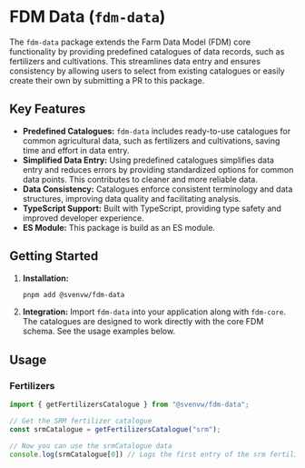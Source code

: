 # FDM Data (`fdm-data`)

The `fdm-data` package extends the Farm Data Model (FDM) core functionality by providing predefined catalogues of data records, such as fertilizers and cultivations. This streamlines data entry and ensures consistency by allowing users to select from existing catalogues or easily create their own by submitting a PR to this package.

## Key Features

*   **Predefined Catalogues:** `fdm-data` includes ready-to-use catalogues for common agricultural data, such as fertilizers and cultivations, saving time and effort in data entry.
*   **Simplified Data Entry:** Using predefined catalogues simplifies data entry and reduces errors by providing standardized options for common data points.  This contributes to cleaner and more reliable data.
*   **Data Consistency:** Catalogues enforce consistent terminology and data structures, improving data quality and facilitating analysis.
*   **TypeScript Support:** Built with TypeScript, providing type safety and improved developer experience.
*   **ES Module:** This package is build as an ES module.

## Getting Started

1.  **Installation:**

    ```bash
    pnpm add @svenvw/fdm-data
    ```

2.  **Integration:** Import `fdm-data` into your application along with `fdm-core`. The catalogues are designed to work directly with the core FDM schema. See the usage examples below.

## Usage

### Fertilizers

```typescript
import { getFertilizersCatalogue } from "@svenvw/fdm-data";

// Get the SRM fertilizer catalogue
const srmCatalogue = getFertilizersCatalogue("srm");

// Now you can use the srmCatalogue data
console.log(srmCatalogue[0]) // Logs the first entry of the srm fertilizer catalogue
